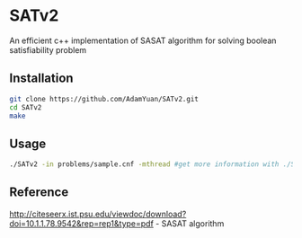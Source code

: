 # SATv2
An efficient c++ implementation of SASAT algorithm for solving boolean satisfiability problem
## Installation
```bash
git clone https://github.com/AdamYuan/SATv2.git
cd SATv2
make
```
## Usage
```bash
./SATv2 -in problems/sample.cnf -mthread #get more information with ./SATv2 -help
```
## Reference
<http://citeseerx.ist.psu.edu/viewdoc/download?doi=10.1.1.78.9542&rep=rep1&type=pdf> - SASAT algorithm
